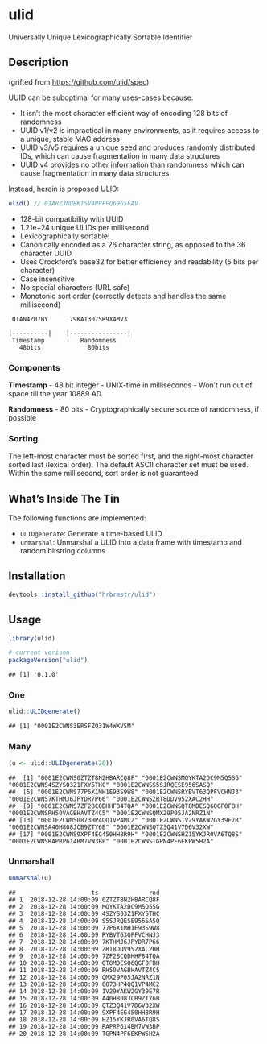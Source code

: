 
# ulid

Universally Unique Lexicographically Sortable Identifier

## Description

(grifted from <https://github.com/ulid/spec>)

UUID can be suboptimal for many uses-cases because:

  - It isn’t the most character efficient way of encoding 128 bits of
    randomness
  - UUID v1/v2 is impractical in many environments, as it requires
    access to a unique, stable MAC address
  - UUID v3/v5 requires a unique seed and produces randomly distributed
    IDs, which can cause fragmentation in many data structures
  - UUID v4 provides no other information than randomness which can
    cause fragmentation in many data structures

Instead, herein is proposed ULID:

``` javascript
ulid() // 01ARZ3NDEKTSV4RRFFQ69G5FAV
```

  - 128-bit compatibility with UUID
  - 1.21e+24 unique ULIDs per millisecond
  - Lexicographically sortable\!
  - Canonically encoded as a 26 character string, as opposed to the 36
    character UUID
  - Uses Crockford’s base32 for better efficiency and readability (5
    bits per character)
  - Case insensitive
  - No special characters (URL safe)
  - Monotonic sort order (correctly detects and handles the same
    millisecond)

<!-- end list -->

``` 
 01AN4Z07BY      79KA1307SR9X4MV3

|----------|    |----------------|
 Timestamp          Randomness
   48bits             80bits
```

### Components

**Timestamp** - 48 bit integer - UNIX-time in milliseconds - Won’t run
out of space till the year 10889 AD.

**Randomness** - 80 bits - Cryptographically secure source of
randomness, if possible

### Sorting

The left-most character must be sorted first, and the right-most
character sorted last (lexical order). The default ASCII character set
must be used. Within the same millisecond, sort order is not guaranteed

## What’s Inside The Tin

The following functions are implemented:

  - `ULIDgenerate`: Generate a time-based ULID
  - `unmarshal`: Unmarshal a ULID into a data frame with timestamp and
    random bitstring columns

## Installation

``` r
devtools::install_github("hrbrmstr/ulid")
```

## Usage

``` r
library(ulid)

# current verison
packageVersion("ulid")
```

    ## [1] '0.1.0'

### One

``` r
ulid::ULIDgenerate()
```

    ## [1] "0001E2CWNS3ERSFZQ31W4WXVSM"

### Many

``` r
(u <- ulid::ULIDgenerate(20))
```

    ##  [1] "0001E2CWNS0ZTZT8N2HBARCQ8F" "0001E2CWNSMQYKTA2DC9M5Q5SG" "0001E2CWNS4SZYS03Z1FXY5THC" "0001E2CWNSS5SJRQESE956SASQ"
    ##  [5] "0001E2CWNS77P6X1MH1E93S9W8" "0001E2CWNSRYBVT63QPFVCHNJ3" "0001E2CWNS7KTHMJ6JPYDR7P66" "0001E2CWNSZRT8DDV952XAC2HH"
    ##  [9] "0001E2CWNS7ZF28CQDHHF84TQA" "0001E2CWNSQT8MDESQ6QGF0FBH" "0001E2CWNSRH50VAGBHAVTZ4C5" "0001E2CWNSQMX29P05JA2NRZ1N"
    ## [13] "0001E2CWNS0873HP4QQ1VP4MC2" "0001E2CWNS1V29YAKW2GY39E7R" "0001E2CWNSA40H808JCB9ZTY6B" "0001E2CWNSQTZ3Q41V7D6V32XW"
    ## [17] "0001E2CWNS9XPF4EG450HH8R9H" "0001E2CWNSHZ15YKJR0VA6TQ8S" "0001E2CWNSRAPRP614BM7VW3BP" "0001E2CWNSTGPN4PF6EKPW5H2A"

### Unmarshall

``` r
unmarshal(u)
```

    ##                     ts              rnd
    ## 1  2018-12-28 14:00:09 0ZTZT8N2HBARCQ8F
    ## 2  2018-12-28 14:00:09 MQYKTA2DC9M5Q5SG
    ## 3  2018-12-28 14:00:09 4SZYS03Z1FXY5THC
    ## 4  2018-12-28 14:00:09 S5SJRQESE956SASQ
    ## 5  2018-12-28 14:00:09 77P6X1MH1E93S9W8
    ## 6  2018-12-28 14:00:09 RYBVT63QPFVCHNJ3
    ## 7  2018-12-28 14:00:09 7KTHMJ6JPYDR7P66
    ## 8  2018-12-28 14:00:09 ZRT8DDV952XAC2HH
    ## 9  2018-12-28 14:00:09 7ZF28CQDHHF84TQA
    ## 10 2018-12-28 14:00:09 QT8MDESQ6QGF0FBH
    ## 11 2018-12-28 14:00:09 RH50VAGBHAVTZ4C5
    ## 12 2018-12-28 14:00:09 QMX29P05JA2NRZ1N
    ## 13 2018-12-28 14:00:09 0873HP4QQ1VP4MC2
    ## 14 2018-12-28 14:00:09 1V29YAKW2GY39E7R
    ## 15 2018-12-28 14:00:09 A40H808JCB9ZTY6B
    ## 16 2018-12-28 14:00:09 QTZ3Q41V7D6V32XW
    ## 17 2018-12-28 14:00:09 9XPF4EG450HH8R9H
    ## 18 2018-12-28 14:00:09 HZ15YKJR0VA6TQ8S
    ## 19 2018-12-28 14:00:09 RAPRP614BM7VW3BP
    ## 20 2018-12-28 14:00:09 TGPN4PF6EKPW5H2A
